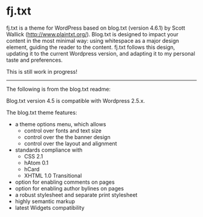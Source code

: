 fj.txt
======

fj.txt is a theme for WordPress based on blog.txt (version 4.6.1) by
Scott Wallick (http://www.plaintxt.org/).  Blog.txt is designed to
impact your content in the most minimal way: using whitespace as a
major design element, guiding the reader to the content.  fj.txt
follows this design, updating it to the current Wordpress version, and
adapting it to my personal taste and preferences.

This is still work in progress!

* * * * *

The following is from the blog.txt readme:

Blog.txt version 4.5 is compatible with Wordpress 2.5.x.

The blog.txt theme features:

 * a theme options menu, which allows
     + control over fonts and text size
     + control over the the banner design
     + control over the layout and alignment
 * standards compliance with
     + CSS 2.1
     + hAtom 0.1
     + hCard
     + XHTML 1.0 Transitional
 * option for enabling comments on pages
 * option for enabling author bylines on pages
 * a robust stylesheet and separate print stylesheet
 * highly semantic markup
 * latest Widgets compatibility
